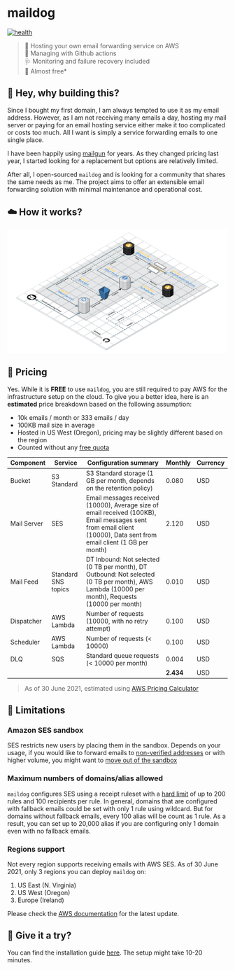 # maildog

[![health](https://github.com/edmundhung/maildog/actions/workflows/health.yaml/badge.svg)](https://github.com/edmundhung/maildog/actions/workflows/operations.yaml)

> 🦴 Hosting your own email forwarding service on AWS\
> 🐶 Managing with Github actions\
> 🩺 Monitoring and failure recovery included\
> 🍖 Almost free\*

## 👋 Hey, why building this?

Since I bought my first domain, I am always tempted to use it as my email address.
However, as I am not receiving many emails a day, hosting my mail server or paying for an email hosting service either make it too complicated or costs too much.
All I want is simply a service forwarding emails to one single place.

I have been happily using [mailgun](https://www.mailgun.com) for years.
As they changed pricing last year, I started looking for a replacement but options are relatively limited.

After all, I open-sourced `maildog` and is looking for a community that shares the same needs as me.
The project aims to offer an extensible email forwarding solution with minimal maintenance and operational cost.

## ☁️ How it works?

![MailDog Architecture](docs/architecture.png)

## 💸 Pricing

Yes. While it is **FREE** to use `maildog`, you are still required to pay AWS for the infrastructure setup on the cloud.
To give you a better idea, here is an **estimated** price breakdown based on the following assumption:

- 10k emails / month or 333 emails / day
- 100KB mail size in average
- Hosted in US West (Oregon), pricing may be slightly different based on the region
- Counted without any [free quota](https://aws.amazon.com/free)

| Component   | Service             | Configuration summary                                                                                                                                                | Monthly   | Currency |
| ----------- | ------------------- | -------------------------------------------------------------------------------------------------------------------------------------------------------------------- | --------- | -------- |
| Bucket      | S3 Standard         | S3 Standard storage (1 GB per month, depends on the retention policy)                                                                                                | 0.080     | USD      |
| Mail Server | SES                 | Email messages received (10000), Average size of email received (100KB), Email messages sent from email client (10000), Data sent from email client (1 GB per month) | 2.120     | USD      |
| Mail Feed   | Standard SNS topics | DT Inbound: Not selected (0 TB per month), DT Outbound: Not selected (0 TB per month), AWS Lambda (10000 per month), Requests (10000 per month)                      | 0.010     | USD      |
| Dispatcher  | AWS Lambda          | Number of requests (10000, with no retry attempt)                                                                                                                    | 0.100     | USD      |
| Scheduler   | AWS Lambda          | Number of requests (< 10000)                                                                                                                                         | 0.100     | USD      |
| DLQ         | SQS                 | Standard queue requests (< 10000 per month)                                                                                                                          | 0.004     | USD      |
|             |                     |                                                                                                                                                                      | **2.434** | USD      |

> As of 30 June 2021, estimated using [AWS Pricing Calculator](https://calculator.aws/#/estimate?id=f5b7c2a46317a99bfb149569d601e7e285504b4c)

## 🚨 Limitations

### Amazon SES sandbox

SES restricts new users by placing them in the sandbox.
Depends on your usage, if you would like to forward emails to [non-verified addresses](https://docs.aws.amazon.com/ses/latest/DeveloperGuide/verify-email-addresses.html)
or with higher volume, you might want to [move out of the sandbox](https://docs.aws.amazon.com/ses/latest/DeveloperGuide/request-production-access.html)

### Maximum numbers of domains/alias allowed

`maildog` configures SES using a receipt ruleset with a [hard limit](https://docs.aws.amazon.com/ses/latest/DeveloperGuide/quotas.html) of up to 200 rules and 100 recipients per rule. In general, domains that are configured with fallback emails could be set with only 1 rule using wildcard. But for domains without fallback emails, every 100 alias will be count as 1 rule. As a result, you can set up to 20,000 alias if you are configuring only 1 domain even with no fallback emails.

### Regions support

Not every region supports receiving emails with AWS SES. As of 30 June 2021, only 3 regions you can deploy `maildog` on:

1. US East (N. Virginia)
2. US West (Oregon)
3. Europe (Ireland)

Please check the [AWS documentation](https://docs.aws.amazon.com/ses/latest/DeveloperGuide/regions.html#region-receive-email) for the latest update.

## 📮 Give it a try?

You can find the installation guide [here](docs/installation.md). The setup might take 10-20 minutes.
